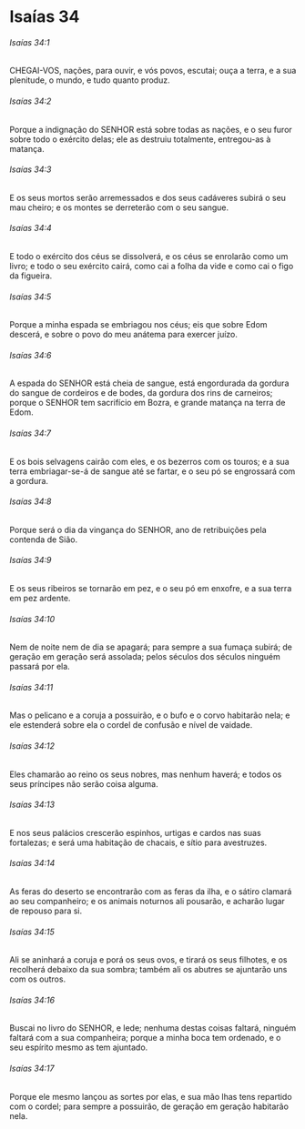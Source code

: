 # Isaías 34

###### Isaías 34:1

CHEGAI-VOS, nações, para ouvir, e vós povos, escutai; ouça a terra, e a sua plenitude, o mundo, e tudo quanto produz.

###### Isaías 34:2

Porque a indignação do SENHOR está sobre todas as nações, e o seu furor sobre todo o exército delas; ele as destruiu totalmente, entregou-as à matança.

###### Isaías 34:3

E os seus mortos serão arremessados e dos seus cadáveres subirá o seu mau cheiro; e os montes se derreterão com o seu sangue.

###### Isaías 34:4

E todo o exército dos céus se dissolverá, e os céus se enrolarão como um livro; e todo o seu exército cairá, como cai a folha da vide e como cai o figo da figueira.

###### Isaías 34:5

Porque a minha espada se embriagou nos céus; eis que sobre Edom descerá, e sobre o povo do meu anátema para exercer juízo.

###### Isaías 34:6

A espada do SENHOR está cheia de sangue, está engordurada da gordura do sangue de cordeiros e de bodes, da gordura dos rins de carneiros; porque o SENHOR tem sacrifício em Bozra, e grande matança na terra de Edom.

###### Isaías 34:7

E os bois selvagens cairão com eles, e os bezerros com os touros; e a sua terra embriagar-se-á de sangue até se fartar, e o seu pó se engrossará com a gordura.

###### Isaías 34:8

Porque será o dia da vingança do SENHOR, ano de retribuições pela contenda de Sião.

###### Isaías 34:9

E os seus ribeiros se tornarão em pez, e o seu pó em enxofre, e a sua terra em pez ardente.

###### Isaías 34:10

Nem de noite nem de dia se apagará; para sempre a sua fumaça subirá; de geração em geração será assolada; pelos séculos dos séculos ninguém passará por ela.

###### Isaías 34:11

Mas o pelicano e a coruja a possuirão, e o bufo e o corvo habitarão nela; e ele estenderá sobre ela o cordel de confusão e nível de vaidade.

###### Isaías 34:12

Eles chamarão ao reino os seus nobres, mas nenhum haverá; e todos os seus príncipes não serão coisa alguma.

###### Isaías 34:13

E nos seus palácios crescerão espinhos, urtigas e cardos nas suas fortalezas; e será uma habitação de chacais, e sítio para avestruzes.

###### Isaías 34:14

As feras do deserto se encontrarão com as feras da ilha, e o sátiro clamará ao seu companheiro; e os animais noturnos ali pousarão, e acharão lugar de repouso para si.

###### Isaías 34:15

Ali se aninhará a coruja e porá os seus ovos, e tirará os seus filhotes, e os recolherá debaixo da sua sombra; também ali os abutres se ajuntarão uns com os outros.

###### Isaías 34:16

Buscai no livro do SENHOR, e lede; nenhuma destas coisas faltará, ninguém faltará com a sua companheira; porque a minha boca tem ordenado, e o seu espírito mesmo as tem ajuntado.

###### Isaías 34:17

Porque ele mesmo lançou as sortes por elas, e sua mão lhas tens repartido com o cordel; para sempre a possuirão, de geração em geração habitarão nela.

